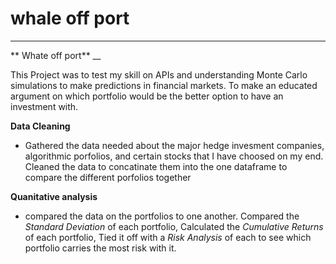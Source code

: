 # whale off port
_____

** Whate off port**
__

This Project was to test my skill on APIs and understanding Monte Carlo simulations to make predictions in financial markets. To make an educated argument on which portfolio would be the better option to have an investment with. 

**Data Cleaning**
- Gathered the data needed about the major hedge invesment companies, algorithmic porfolios, and certain stocks that I have choosed on my end. Cleaned the data to concatinate them into the one dataframe to compare the different porfolios together 

**Quanitative analysis**
- compared the data on the portfolios to one another. Compared the _Standard Deviation_ of each portfolio, Calculated the _Cumulative Returns_ of each portfolio, Tied it off with a _Risk Analysis_ of each to see which portfolio carries the most risk with it. 


